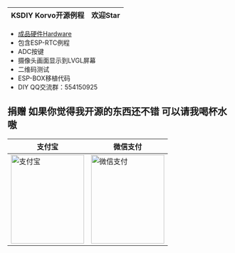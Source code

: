 
| KSDIY Korvo开源例程 | 欢迎Star |
| ----------------- | -------- |


*  [成品硬件Hardware](https://item.taobao.com/item.htm?&id=681702043224)
* 包含ESP-RTC例程
* ADC按键
* 摄像头画面显示到LVGL屏幕
* 二维码测试
* ESP-BOX移植代码
* DIY QQ交流群：554150925

## 捐赠 如果你觉得我开源的东西还不错  可以请我喝杯水嗷
| 支付宝 | 微信支付 |
| ------ | --------- |
| <img src="https://whycan.com/files/members/4115/alipay.png" height="200px" width="164px" title="支付宝" style="display:inherit;"/> | <img src="https://whycan.com/files/members/4115/wechat.png" height="200px" width="164px" title="微信支付" style="display:inherit;"/> |

